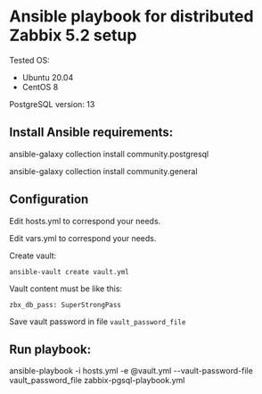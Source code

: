 # Ansible playbook for distributed Zabbix 5.2 setup

Tested OS:
 - Ubuntu 20.04
 - CentOS 8

PostgreSQL version: 13


## Install Ansible requirements:

ansible-galaxy collection install community.postgresql

ansible-galaxy collection install community.general


## Configuration

Edit hosts.yml to correspond your needs.

Edit vars.yml to correspond your needs.

Create vault:

```
ansible-vault create vault.yml
```

Vault content must be like this:
```
zbx_db_pass: SuperStrongPass
```

Save vault password in file ```vault_password_file```

## Run playbook:

ansible-playbook -i hosts.yml -e @vault.yml --vault-password-file vault_password_file zabbix-pgsql-playbook.yml


